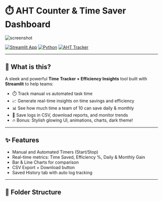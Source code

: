 # ⏱️ AHT Counter & Time Saver Dashboard

![screenshot](screenshot.png)

[![Streamlit App](https://img.shields.io/badge/🚀%20Live%20Demo-Click%20Here-brightgreen)](https://aht-counter-app.streamlit.app/)
[![Python](https://img.shields.io/badge/Python-3.10-blue?logo=python)](https://www.python.org)
[![AHT Tracker](https://img.shields.io/badge/⏱️-AHT%20Tracker-yellowgreen)](#)

---

## 📌 What is this?

A sleek and powerful **Time Tracker + Efficiency Insights** tool built with **Streamlit** to help teams:

- ⏱️ Track manual vs automated task time  
- 📈 Generate real-time insights on time savings and efficiency  
- 📊 See how much time a team of 10 can save daily & monthly  
- 💾 Save logs in CSV, download reports, and monitor trends  
- 🔥 Bonus: Stylish glowing UI, animations, charts, dark theme!

---

## ✨ Features

- Manual and Automated Timers (Start/Stop)
- Real-time metrics: Time Saved, Efficiency %, Daily & Monthly Gain
- Bar & Line Charts for comparison
- CSV Export + Download button
- Saved History tab with auto log tracking

---

## 📂 Folder Structure

